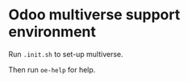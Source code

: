 # Odoo multiverse support environment

Run ```.init.sh``` to set-up multiverse.

Then run ```oe-help``` for help.
